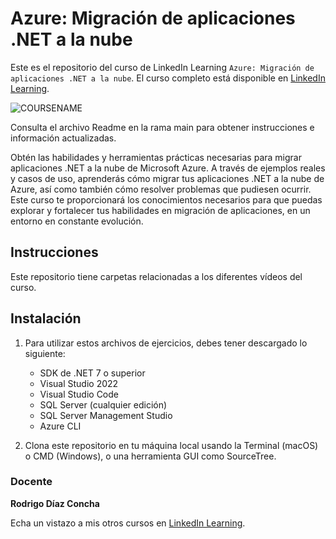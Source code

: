 # Azure: Migración de aplicaciones .NET a la nube

Este es el repositorio del curso de LinkedIn Learning `Azure: Migración de aplicaciones .NET a la nube`. El curso completo está disponible en [LinkedIn Learning][lil-course-url].

![COURSENAME][lil-thumbnail-url]

Consulta el archivo Readme en la rama main para obtener instrucciones e información actualizadas.

Obtén las habilidades y herramientas prácticas necesarias para migrar aplicaciones .NET a la nube de Microsoft Azure. A través de ejemplos reales y casos de uso, aprenderás cómo migrar tus aplicaciones .NET a la nube de Azure, así como también cómo resolver problemas que pudiesen ocurrir. Este curso te proporcionará los conocimientos necesarios para que puedas explorar y fortalecer tus habilidades en migración de aplicaciones, en un entorno en constante evolución.

## Instrucciones

Este repositorio tiene carpetas relacionadas a los diferentes vídeos del curso.

## Instalación

1. Para utilizar estos archivos de ejercicios, debes tener descargado lo siguiente:
   - SDK de .NET 7 o superior
   - Visual Studio 2022
   - Visual Studio Code
   - SQL Server (cualquier edición)
   - SQL Server Management Studio
   - Azure CLI

2. Clona este repositorio en tu máquina local usando la Terminal (macOS) o CMD (Windows), o una herramienta GUI como SourceTree.

### Docente

**Rodrigo Díaz Concha**

Echa un vistazo a mis otros cursos en [LinkedIn Learning](https://www.linkedin.com/learning/instructors/rodrigo-diaz-concha).

[0]: # (Replace these placeholder URLs with actual course URLs)
[lil-course-url]: https://www.linkedin.com/learning/azure-migracion-de-aplicaciones-dot-net-a-la-nube/de-dot-net-a-la-nube
[lil-thumbnail-url]: https://media.licdn.com/dms/image/D560DAQFtSIRG8T41YQ/learning-public-crop_675_1200/0/1684137008655?e=2147483647&v=beta&t=OgJrVY2CVwIHTgemyCABvWv9Yuz_qUgu_DZXZPIJsr0
